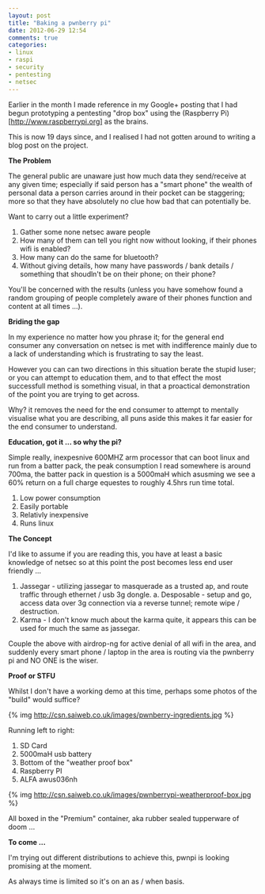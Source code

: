 ```yaml
---
layout: post
title: "Baking a pwnberry pi"
date: 2012-06-29 12:54
comments: true
categories:
- linux
- raspi
- security
- pentesting
- netsec 
---
```


Earlier in the month I made reference in my Google+ posting that I had begun prototyping a pentesting "drop box" using the (Raspberry Pi)[http://www.raspberrypi.org] as the brains.

This is now 19 days since, and I realised I had not gotten around to writing a blog post on the project.

<strong>The Problem</strong>

The general public are unaware just how much data they send/receive at any given time; especially if said person has a "smart phone" the wealth of personal data a person carries around in their pocket can be staggering; more so that they have absolutely no clue how bad that can potentially be.

Want to carry out a little experiment?

1. Gather some none netsec aware people
2. How many of them can tell you right now without looking, if their phones wifi is enabled?
3. How many can do the same for bluetooth?
4. Without giving details, how many have passwords / bank details / something that shoudln't be on their phone; on their phone?

You'll be concerned with the results (unless you have somehow found a random grouping of people completely aware of their phones function and content at all times ...).
 
<strong>Briding the gap</strong>

In my experience no matter how you phrase it; for the general end consumer any conversation on netsec is met with indifference mainly due to a lack of understanding which is frustrating to say the least.

However you can can two directions in this situation berate the stupid luser; or you can attempt to education them, and to that effect the most successfull method is something visual, in that a proactical demonstration of the point you are trying to get across.

Why? it removes the need for the end consumer to attempt to mentally visualise what you are describing, all puns aside this makes it far easier for the end consumer to understand.

<strong>Education, got it ... so why the pi?</strong>

Simple really, inexpesnive 600MHZ arm processor that can boot linux and run from a batter pack, the peak consumption I read somewhere is around 700ma, the batter pack in question is a 5000maH which asusming we see a 60% return on a full charge equestes to roughly 4.5hrs run time total.

1. Low power consumption
2. Easily portable
3. Relativly inexpensive
4. Runs linux


<strong>The Concept</strong>

I'd like to assume if you are reading this, you have at least a basic knowledge of netsec so at this point the post becomes less end user friendly ...

1. Jassegar - utilizing jassegar to masquerade as a trusted ap, and route traffic through ethernet / usb 3g dongle.
    a. Desposable - setup and go, access data over 3g connection via a reverse tunnel; remote wipe / destruction.
2. Karma - I don't know much about the karma quite, it appears this can be used for much the same as jassegar.

Couple the above with airdrop-ng for active denial of all wifi in the area, and suddenly every smart phone / laptop in the area is routing via the pwnberry pi and NO ONE is the wiser.

<strong>Proof or STFU</strong>

Whilst I don't have a working demo at this time, perhaps some photos of the "build" would suffice?

{% img http://csn.saiweb.co.uk/images/pwnberry-ingredients.jpg %}

Running left to right:

1. SD Card
2. 5000maH usb battery
3. Bottom of the "weather proof box"
3. Raspberry PI
4. ALFA awus036nh

{% img http://csn.saiweb.co.uk/images/pwnberrypi-weatherproof-box.jpg %}

All boxed in the "Premium" container, aka rubber sealed tupperware of doom ...

<strong>To come ...</strong>

I'm trying out different distributions to achieve this, pwnpi is looking promising at the moment.

As always time is limited so it's on an as / when basis.


